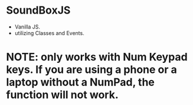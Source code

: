 # SoundBoxJS

- Vanilla JS.
- utilizing Classes and Events.

# NOTE: only works with Num Keypad keys. If you are using a phone or a laptop without a NumPad, the function will not work.
